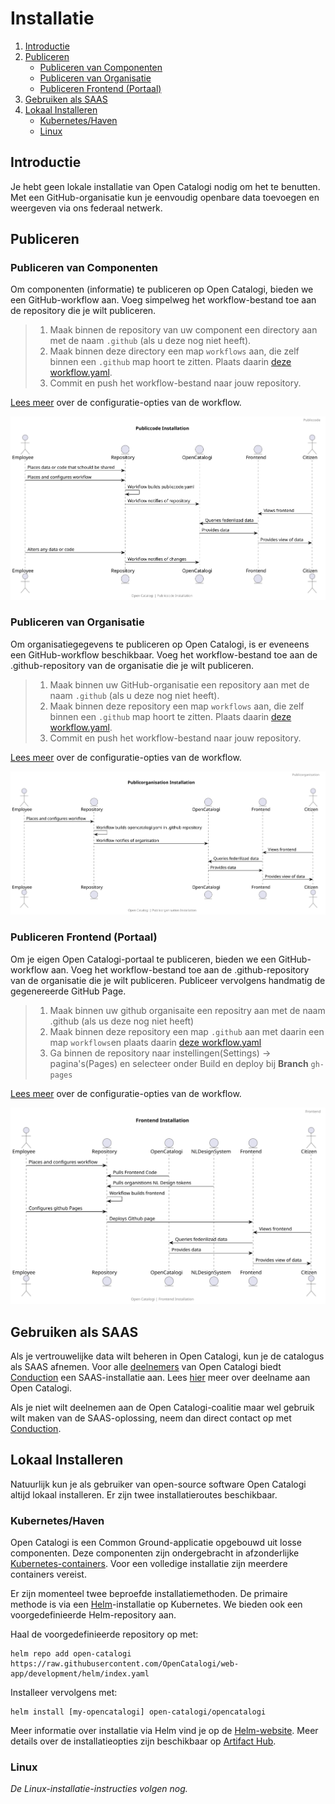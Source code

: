 # Installatie
1. [Introductie](#introductie)
2. [Publiceren](#publiceren)
    - [Publiceren van Componenten](#publiceren-van-componenten)
    - [Publiceren van Organisatie](#publiceren-van-organisatie)
    - [Publiceren Frontend (Portaal)](#publiceren-frontend-portaal)
3. [Gebruiken als SAAS](#gebruiken-als-saas)
4. [Lokaal Installeren](#lokaal-installeren)
    - [Kubernetes/Haven](#kuberneteshaven)
    - [Linux](#linux)

## Introductie
Je hebt geen lokale installatie van Open Catalogi nodig om het te benutten. Met een GitHub-organisatie kun je eenvoudig openbare data toevoegen en weergeven via ons federaal netwerk.

## Publiceren
### Publiceren van Componenten
Om componenten (informatie) te publiceren op Open Catalogi, bieden we een GitHub-workflow aan. Voeg simpelweg het workflow-bestand toe aan de repository die je wilt publiceren.

> 1. Maak binnen de repository van uw component een directory aan met de naam `.github` (als u deze nog niet heeft).
> 2. Maak binnen deze directory een map `workflows` aan, die zelf binnen een `.github` map hoort te zitten. Plaats daarin [deze workflow.yaml](https://github.com/OpenCatalogi/.github/blob/main/.github/workflows/opencatalogi-publish.yaml).
> 3. Commit en push het workflow-bestand naar jouw repository.

[Lees meer](Publiccode.md) over de configuratie-opties van de workflow.

![Alt](installation_publiccode.svg "Publiceren van Componenten")

### Publiceren van Organisatie
Om organisatiegegevens te publiceren op Open Catalogi, is er eveneens een GitHub-workflow beschikbaar. Voeg het workflow-bestand toe aan de .github-repository van de organisatie die je wilt publiceren.

> 1. Maak binnen uw GitHub-organisatie een repository aan met de naam `.github` (als u deze nog niet heeft).
> 2. Maak binnen deze repository een map `workflows` aan, die zelf binnen een `.github` map hoort te zitten. Plaats daarin [deze workflow.yaml](https://github.com/OpenCatalogi/.github/blob/main/.github/workflows/opencatalogi-publish.yaml).
> 3. Commit en push het workflow-bestand naar jouw repository.

[Lees meer](Publicorganisation.md) over de configuratie-opties van de workflow.

![Alt](installation_publicorganisation.svg "Publiceren van Organisatie")

### Publiceren Frontend (Portaal)
Om je eigen Open Catalogi-portaal te publiceren, bieden we een GitHub-workflow aan. Voeg het workflow-bestand toe aan de .github-repository van de organisatie die je wilt publiceren. Publiceer vervolgens handmatig de gegenereerde GitHub Page.

> 1. Maak binnen uw github organisaite een repositry aan met de naam .github (als us deze nog niet heeft)
> 2. Maak binnen deze repository een map `.github` aan met daarin een map `workflows`en plaats daarin [deze workflow.yaml](https://raw.githubusercontent.com/OpenCatalogi/web-app/development/.github/workflows/opencatalogi-page-deploy.yml)
> 3. Ga binnen de repository naar instellingen(Settings) -> pagina's(Pages)  en selecteer onder Build en deploy bij **Branch** `gh-pages`

[Lees meer](Frontend.md) over de configuratie-opties van de workflow.

![Alt](installation_frontend.svg "Publiceren van Frontend")

## Gebruiken als SAAS
Als je vertrouwelijke data wilt beheren in Open Catalogi, kun je de catalogus als SAAS afnemen. Voor alle [deelnemers](Deelnemen.md) van Open Catalogi biedt [Conduction](https://www.conduction.nl) een SAAS-installatie aan. Lees [hier](Deelnemen.md) meer over deelname aan Open Catalogi.

Als je niet wilt deelnemen aan de Open Catalogi-coalitie maar wel gebruik wilt maken van de SAAS-oplossing, neem dan direct contact op met [Conduction](mailto:info@conduction.nl).

## Lokaal Installeren
Natuurlijk kun je als gebruiker van open-source software Open Catalogi altijd lokaal installeren. Er zijn twee installatieroutes beschikbaar.

### Kubernetes/Haven
Open Catalogi is een Common Ground-applicatie opgebouwd uit losse componenten. Deze componenten zijn ondergebracht in afzonderlijke [Kubernetes-containers](https://kubernetes.io/docs/concepts/containers/). Voor een volledige installatie zijn meerdere containers vereist.

Er zijn momenteel twee beproefde installatiemethoden. De primaire methode is via een [Helm](https://helm.sh/)-installatie op Kubernetes. We bieden ook een voorgedefinieerde Helm-repository aan.

Haal de voorgedefinieerde repository op met:

```cli
helm repo add open-catalogi https://raw.githubusercontent.com/OpenCatalogi/web-app/development/helm/index.yaml
```

Installeer vervolgens met:

```cli
helm install [my-opencatalogi] open-catalogi/opencatalogi
```

Meer informatie over installatie via Helm vind je op de [Helm-website](https://helm.sh/). Meer details over de installatieopties zijn beschikbaar op [Artifact Hub](https://artifacthub.io/packages/helm/opencatalogi/commonground-gateway?modal=values).

### Linux
*De Linux-installatie-instructies volgen nog.*
